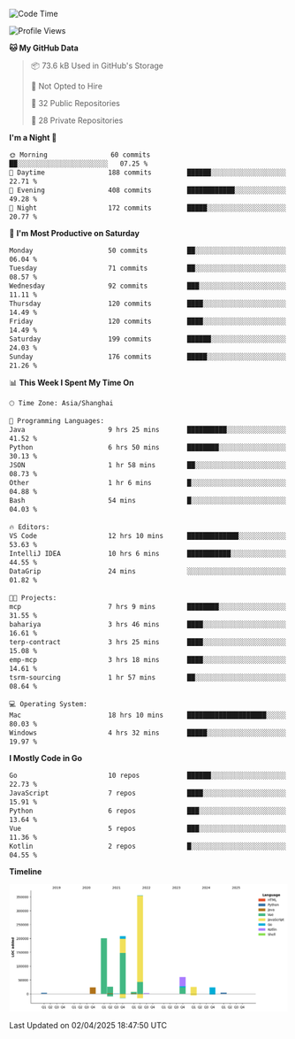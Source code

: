 <!--START_SECTION:waka-->
![Code Time](http://img.shields.io/badge/Code%20Time-4%2C075%20hrs%2016%20mins-blue)

![Profile Views](http://img.shields.io/badge/Profile%20Views-0-blue)

**🐱 My GitHub Data** 

> 📦 73.6 kB Used in GitHub's Storage 
 > 
> 🚫 Not Opted to Hire
 > 
> 📜 32 Public Repositories 
 > 
> 🔑 28 Private Repositories 
 > 
**I'm a Night 🦉** 

```text
🌞 Morning                60 commits          ██░░░░░░░░░░░░░░░░░░░░░░░   07.25 % 
🌆 Daytime                188 commits         ██████░░░░░░░░░░░░░░░░░░░   22.71 % 
🌃 Evening                408 commits         ████████████░░░░░░░░░░░░░   49.28 % 
🌙 Night                  172 commits         █████░░░░░░░░░░░░░░░░░░░░   20.77 % 
```
📅 **I'm Most Productive on Saturday** 

```text
Monday                   50 commits          ██░░░░░░░░░░░░░░░░░░░░░░░   06.04 % 
Tuesday                  71 commits          ██░░░░░░░░░░░░░░░░░░░░░░░   08.57 % 
Wednesday                92 commits          ███░░░░░░░░░░░░░░░░░░░░░░   11.11 % 
Thursday                 120 commits         ████░░░░░░░░░░░░░░░░░░░░░   14.49 % 
Friday                   120 commits         ████░░░░░░░░░░░░░░░░░░░░░   14.49 % 
Saturday                 199 commits         ██████░░░░░░░░░░░░░░░░░░░   24.03 % 
Sunday                   176 commits         █████░░░░░░░░░░░░░░░░░░░░   21.26 % 
```


📊 **This Week I Spent My Time On** 

```text
🕑︎ Time Zone: Asia/Shanghai

💬 Programming Languages: 
Java                     9 hrs 25 mins       ██████████░░░░░░░░░░░░░░░   41.52 % 
Python                   6 hrs 50 mins       ████████░░░░░░░░░░░░░░░░░   30.13 % 
JSON                     1 hr 58 mins        ██░░░░░░░░░░░░░░░░░░░░░░░   08.73 % 
Other                    1 hr 6 mins         █░░░░░░░░░░░░░░░░░░░░░░░░   04.88 % 
Bash                     54 mins             █░░░░░░░░░░░░░░░░░░░░░░░░   04.03 % 

🔥 Editors: 
VS Code                  12 hrs 10 mins      █████████████░░░░░░░░░░░░   53.63 % 
IntelliJ IDEA            10 hrs 6 mins       ███████████░░░░░░░░░░░░░░   44.55 % 
DataGrip                 24 mins             ░░░░░░░░░░░░░░░░░░░░░░░░░   01.82 % 

🐱‍💻 Projects: 
mcp                      7 hrs 9 mins        ████████░░░░░░░░░░░░░░░░░   31.55 % 
bahariya                 3 hrs 46 mins       ████░░░░░░░░░░░░░░░░░░░░░   16.61 % 
terp-contract            3 hrs 25 mins       ████░░░░░░░░░░░░░░░░░░░░░   15.08 % 
emp-mcp                  3 hrs 18 mins       ████░░░░░░░░░░░░░░░░░░░░░   14.61 % 
tsrm-sourcing            1 hr 57 mins        ██░░░░░░░░░░░░░░░░░░░░░░░   08.64 % 

💻 Operating System: 
Mac                      18 hrs 10 mins      ████████████████████░░░░░   80.03 % 
Windows                  4 hrs 32 mins       █████░░░░░░░░░░░░░░░░░░░░   19.97 % 
```

**I Mostly Code in Go** 

```text
Go                       10 repos            ██████░░░░░░░░░░░░░░░░░░░   22.73 % 
JavaScript               7 repos             ████░░░░░░░░░░░░░░░░░░░░░   15.91 % 
Python                   6 repos             ███░░░░░░░░░░░░░░░░░░░░░░   13.64 % 
Vue                      5 repos             ███░░░░░░░░░░░░░░░░░░░░░░   11.36 % 
Kotlin                   2 repos             █░░░░░░░░░░░░░░░░░░░░░░░░   04.55 % 
```



**Timeline**

![Lines of Code chart](https://raw.githubusercontent.com/youtiaoguagua/youtiaoguagua/master/assets/bar_graph.png)


 Last Updated on 02/04/2025 18:47:50 UTC
<!--END_SECTION:waka-->